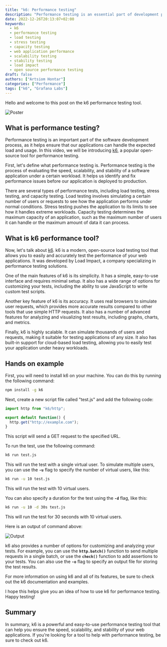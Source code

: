 ```yaml
---
title: "k6: Performance testing"
description: "Performance testing is an essential part of development process, it helps ensure that our applications can handle the expected load and usage."
date: 2022-12-26T20:13:07+02:00
keywords:
  - k6
  - performance testing
  - load testing
  - stress testing
  - capacity testing
  - web application performance
  - scalability testing
  - stability testing
  - load impact
  - open source performance testing
draft: false
authors: ["Artsiom Hontar"]
categories: ["Performance"]
tags: ["k6", "Grafana Labs"]
---
```


Hello and welcome to this post on the k6 performance testing tool.

![Poster](/posts/performance/poster.svg#center)

## What is performance testing?

Performance testing is an important part of the software development process, as it helps ensure that our applications can handle the expected load and usage. In this video, we will be introducing [k6](https://k6.io/), a popular open-source tool for performance testing.

First, let's define what performance testing is. Performance testing is the process of evaluating the speed, scalability, and stability of a software application under a certain workload. It helps us identify and fix performance issues before our application is deployed to production.

There are several types of performance tests, including load testing, stress testing, and capacity testing. Load testing involves simulating a certain number of users or requests to see how the application performs under normal conditions. Stress testing pushes the application to its limits to see how it handles extreme workloads. Capacity testing determines the maximum capacity of an application, such as the maximum number of users it can handle or the maximum amount of data it can process.

## What is k6 performance tool?

Now, let's talk about [k6](https://k6.io/). k6 is a modern, open-source load testing tool that allows you to easily and accurately test the performance of your web applications. It was developed by Load Impact, a company specializing in performance testing solutions.

One of the main features of k6 is its simplicity. It has a simple, easy-to-use interface and requires minimal setup. It also has a wide range of options for customizing your tests, including the ability to use JavaScript to write custom test scripts.

Another key feature of k6 is its accuracy. It uses real browsers to simulate user requests, which provides more accurate results compared to other tools that use simple HTTP requests. It also has a number of advanced features for analyzing and visualizing test results, including graphs, charts, and metrics.

Finally, k6 is highly scalable. It can simulate thousands of users and requests, making it suitable for testing applications of any size. It also has built-in support for cloud-based load testing, allowing you to easily test your application under heavy workloads.

## Hands on example

First, you will need to install k6 on your machine. You can do this by running the following command:

```bash
npm install -g k6
```

Next, create a new script file called "test.js" and add the following code:

```jsx
import http from "k6/http";

export default function() {
  http.get("http://example.com");
}
```

This script will send a GET request to the specified URL.

To run the test, use the following command:

```bash
k6 run test.js
```

This will run the test with a single virtual user. To simulate multiple users, you can use the **`-u`** flag to specify the number of virtual users, like this:

```bash
k6 run -u 10 test.js
```

This will run the test with 10 virtual users.

You can also specify a duration for the test using the **`-d`** flag, like this:

```bash
k6 run -u 10 -d 30s test.js
```

This will run the test for 30 seconds with 10 virtual users.

Here is an output of command above:

![Output](/posts/performance/output.svg#center)

k6 also provides a number of options for customizing and analyzing your tests. For example, you can use the **`http.batch()`** function to send multiple requests in a single batch, or use the **`check()`** function to add assertions to your tests. You can also use the **`-o`** flag to specify an output file for storing the test results.

For more information on using k6 and all of its features, be sure to check out the k6 documentation and examples.

I hope this helps give you an idea of how to use k6 for performance testing. Happy testing!

## Summary

In summary, k6 is a powerful and easy-to-use performance testing tool that can help you ensure the speed, scalability, and stability of your web applications. If you're looking for a tool to help with performance testing, be sure to check out k6.